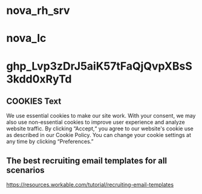# nova_rh_srv
# nova_lc

# 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



## COOKIES Text

We use essential cookies to make our site work. With your consent, we may also use non-essential cookies to improve user experience and analyze website traffic. By clicking “Accept,“ you agree to our website's cookie use as described in our Cookie Policy. You can change your cookie settings at any time by clicking “Preferences.”


## The best recruiting email templates for all scenarios
https://resources.workable.com/tutorial/recruiting-email-templates